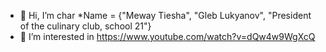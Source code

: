 - 👋 Hi, I’m char *Name = {"Meway Tiesha", "Gleb Lukyanov", "President of the culinary club, school 21"}
- 👀 I’m interested in https://www.youtube.com/watch?v=dQw4w9WgXcQ
